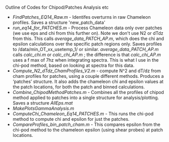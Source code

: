 Outline of Codes for Chipod/Patches Analysis etc

- _FindPatches_EQ14_Raw.m_ - Identifes overturns in raw Chameleon profiles. Saves a structure 'new_patch_data'
- _run_eq14_for_PATCHES.m_ - Process Chameleon data only over patches (we use eps and chi from this further on). Note we don't use N2 or dTdz from this. This calls _average_data_PATCH_AP.m_, which does the chi and epsilon calculations over the specific patch regions only. Saves profiles to /data/min_OT_xx_usetemp_1/ or similar. _average_data_PATCH_AP.m_ calls _calc_chi.m_ or _calc_chi_AP.m_ ; the difference is that _calc_chi_AP.m_ uses a f max of 7hz when integrating spectra. This is what I use in the chi-pod method, based on looking at spectra for this data.
- _Compute_N2_dTdz_ChamProfiles_V2.m_ - compute N^2 and dT/dz from cham profiles for patches, using a couple different methods. Produces a ‘patches’ structure. It also adds the chameleon chi and epsilon values at the patch locations, for both the patch and binned calculations.
- _Combine_ChipodMethodPatches.m_ - Combines all the profiles of chipod method applied to patches into a single structure for analysis/plotting. Saves a structure _AllEps.mat_
- _MakePlotsGammaAnalysis.m_
- _ComputeChi_Chameleon_Eq14_PATCHES.m_ - This runs the chi-pod method to compute chi and epsilon for just the patches. 
- _CompareProfiles_bin_patch_cham.m_ - This compares epsilon from the chi-pod method to the chameleon epsilon (using shear probes) at patch locations.
